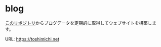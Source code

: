 # blog

[このリポジトリ](https://github.com/Toshimichi0915/blog-markdown)からブログデータを定期的に取得してウェブサイトを構築します。

URL: https://toshimichi.net
